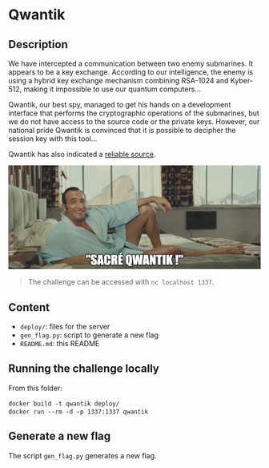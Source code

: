 # Qwantik

## Description

We have intercepted a communication between two enemy submarines.
It appears to be a key exchange.
According to our intelligence, the enemy is using a hybrid key exchange mechanism combining RSA-1024 and Kyber-512, making it impossible to use our quantum computers...

Qwantik, our best spy, managed to get his hands on a development interface that performs the cryptographic operations of the submarines, but we do not have access to the source code or the private keys.
However, our national pride Qwantik is convinced that it is possible to decipher the session key with this tool...

Qwantik has also indicated a [reliable source](https://www.amossys.fr/insights/blog-technique/why-you-should-not-put-all-your-eggs-in-the-same-basket-part-3/). 

<img src="images/qwantik.jpg"/>

> The challenge can be accessed with `nc localhost 1337`.

## Content

- `deploy/`: files for the server
- `gen_flag.py`: script to generate a new flag
- `README.md`: this README

## Running the challenge locally

From this folder:
```
docker build -t qwantik deploy/
docker run --rm -d -p 1337:1337 qwantik
```

## Generate a new flag

The script `gen_flag.py` generates a new flag.
